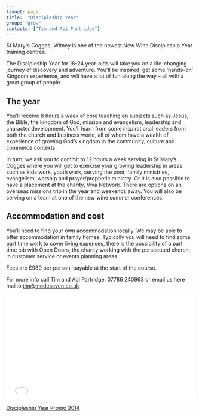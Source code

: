 ```yaml
---
layout: page
title:  "Discipleship Year"
group: "grow"
contacts: ["Tim and Abi Partridge"]
---
```


St Mary's Cogges, Witney is one of the newest New Wine Discipleship Year training centres.

The Discipleship Year for 18-24 year-olds will take you on a life-changing journey of discovery and adventure. You’ll be inspired, get some ‘hands-on’ Kingdom experience, and will have a lot of fun along the way – all with a great group of people.

## The year

You’ll receive 8 hours a week of core teaching on subjects such as Jesus, the Bible, the kingdom of God, mission and evangelism, leadership and character development. You’ll learn from some inspirational leaders from both the church and business world, all of whom have a wealth of experience of growing God’s kingdom in the community, culture and commerce contexts.

In turn, we ask you to commit to 12 hours a week serving in St Mary’s, Cogges where you will get to exercise your growing leadership in areas such as kids work, youth work, serving the poor, family ministries, evangelism, worship and prayer/prophetic ministry. Or it is also possible to have a placement at the charity, Viva Network. There are options on an overseas missions trip in the year and weekends away. You will also be serving on a team at one of the new wine summer conferences.

## Accommodation and cost

You’ll need to find your own accommodation locally. We may be able to offer accommodation in family homes. Typically you will need to find some part time work to cover living expenses, there is the possibility of a part time job with Open Doors, the charity working with the persecuted church, in customer service or events planning areas. 

Fees are £980 per person, payable at the start of the course.

For more info call Tim and Abi Partridge: 07786 240963 or email us here mailto:tim@modeseven.co.uk

<iframe src="//player.vimeo.com/video/101523122" width="500" height="281" frameborder="0" webkitallowfullscreen mozallowfullscreen allowfullscreen></iframe> <p><a href="http://vimeo.com/101523122">Discipleship Year Promo 2014</a>
